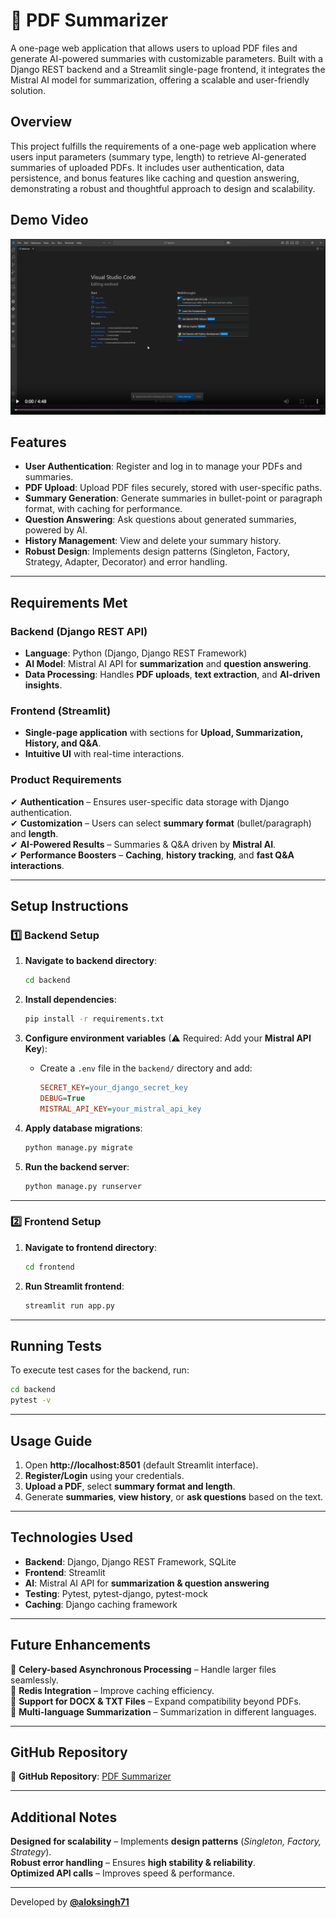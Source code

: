 # 📄 PDF Summarizer

A one-page web application that allows users to upload PDF files and generate AI-powered summaries with customizable parameters. Built with a Django REST backend and a Streamlit single-page frontend, it integrates the Mistral AI model for summarization, offering a scalable and user-friendly solution.

## Overview
This project fulfills the requirements of a one-page web application where users input parameters (summary type, length) to retrieve AI-generated summaries of uploaded PDFs. It includes user authentication, data persistence, and bonus features like caching and question answering, demonstrating a robust and thoughtful approach to design and scalability.

## Demo Video

[![Watch the video](https://raw.githubusercontent.com/aloksingh71/pdf-summarizer/main/Demo/pdf_Summarizer_demo.png)](https://github.com/aloksingh71/pdf-summarizer/blob/main/Demo/pdf_Summarizer_demo.mp4)

## Features
- **User Authentication**: Register and log in to manage your PDFs and summaries.
- **PDF Upload**: Upload PDF files securely, stored with user-specific paths.
- **Summary Generation**: Generate summaries in bullet-point or paragraph format, with caching for performance.
- **Question Answering**: Ask questions about generated summaries, powered by AI.
- **History Management**: View and delete your summary history.
- **Robust Design**: Implements design patterns (Singleton, Factory, Strategy, Adapter, Decorator) and error handling.
 

---

##  Requirements Met

### **Backend (Django REST API)**
- **Language**: Python (Django, Django REST Framework)
- **AI Model**: Mistral AI API for **summarization** and **question answering**.
- **Data Processing**: Handles **PDF uploads**, **text extraction**, and **AI-driven insights**.

### **Frontend (Streamlit)**
- **Single-page application** with sections for **Upload, Summarization, History, and Q&A**.
- **Intuitive UI** with real-time interactions.

### **Product Requirements**
✔ **Authentication** – Ensures user-specific data storage with Django authentication.  
✔ **Customization** – Users can select **summary format** (bullet/paragraph) and **length**.  
✔ **AI-Powered Results** – Summaries & Q&A driven by **Mistral AI**.  
✔ **Performance Boosters** – **Caching**, **history tracking**, and **fast Q&A interactions**.  

---

##  Setup Instructions

### **1️⃣ Backend Setup**

1. **Navigate to backend directory**:
   ```bash
   cd backend
   ```

2. **Install dependencies**:
   ```bash
   pip install -r requirements.txt
   ```

3. **Configure environment variables** (⚠ Required: Add your **Mistral API Key**):
   - Create a `.env` file in the `backend/` directory and add:
     ```ini
     SECRET_KEY=your_django_secret_key
     DEBUG=True
     MISTRAL_API_KEY=your_mistral_api_key
     ```

4. **Apply database migrations**:
   ```bash
   python manage.py migrate
   ```

5. **Run the backend server**:
   ```bash
   python manage.py runserver
   ```

---

### **2️⃣ Frontend Setup**

1. **Navigate to frontend directory**:
   ```bash
   cd frontend
   ```

2. **Run Streamlit frontend**:
   ```bash
   streamlit run app.py
   ```

---

##  Running Tests

To execute test cases for the backend, run:
```bash
cd backend
pytest -v
```

---

##  Usage Guide

1. Open **http://localhost:8501** (default Streamlit interface).
2. **Register/Login** using your credentials.
3. **Upload a PDF**, select **summary format and length**.
4. Generate **summaries**, **view history**, or **ask questions** based on the text.

---

##  Technologies Used

- **Backend**: Django, Django REST Framework, SQLite
- **Frontend**: Streamlit
- **AI**: Mistral AI API for **summarization & question answering**
- **Testing**: Pytest, pytest-django, pytest-mock
- **Caching**: Django caching framework

---

##  Future Enhancements

🔹 **Celery-based Asynchronous Processing** – Handle larger files seamlessly.  
🔹 **Redis Integration** – Improve caching efficiency.  
🔹 **Support for DOCX & TXT Files** – Expand compatibility beyond PDFs.  
🔹 **Multi-language Summarization** – Summarization in different languages.  

---

##  GitHub Repository

🔗 **GitHub Repository**: [PDF Summarizer](https://github.com/aloksingh71/pdf-summarizer)

---

##  Additional Notes

**Designed for scalability** – Implements **design patterns** (*Singleton, Factory, Strategy*).  
**Robust error handling** – Ensures **high stability & reliability**.  
**Optimized API calls** – Improves speed & performance.  

---
 Developed by **[@aloksingh71](https://github.com/aloksingh71)**
